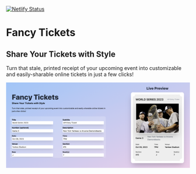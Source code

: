 [![Netlify Status](https://api.netlify.com/api/v1/badges/a81204a5-d6c4-4a7f-807b-3fcecda118ee/deploy-status)](https://app.netlify.com/sites/fancytickets/deploys)
# Fancy Tickets

## Share Your Tickets with Style

Turn that stale, printed receipt of your upcoming event into customizable and easily-sharable online tickets in just a few clicks!

![Homepage](./public/screenshot.png)
